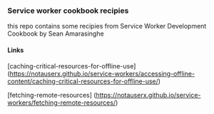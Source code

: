 ### Service worker cookbook recipies

this repo contains some recipies from Service Worker Development Cookbook by Sean Amarasinghe

#### Links

[caching-critical-resources-for-offline-use] (https://notauserx.github.io/service-workers/accessing-offline-content/caching-critical-resources-for-offline-use/)

[fetching-remote-resources] (https://notauserx.github.io/service-workers/fetching-remote-resources/)